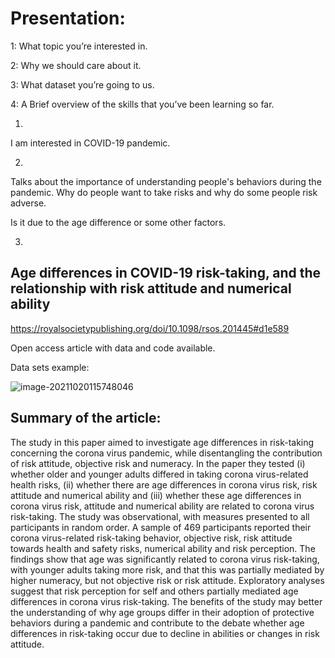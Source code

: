 # Presentation:

1: What topic you’re interested in.

2: Why we should care about it.

3: What dataset you’re going to us.

4: A Brief overview of the skills that you’ve been learning so far.



1.

I am interested in COVID-19 pandemic.

2.

Talks about the importance of understanding people's behaviors during the pandemic. Why do people want to take risks and why do some people risk adverse.

Is it due to the age difference or some other factors.

3.

## Age differences in COVID-19 risk-taking, and the relationship with risk attitude and numerical ability

https://royalsocietypublishing.org/doi/10.1098/rsos.201445#d1e589

Open access article with data and code available.

Data sets example:

![image-20211020115748046](C:\Users\dell\AppData\Roaming\Typora\typora-user-images\image-20211020115748046.png)

## Summary of the article:

The study in this paper aimed to investigate age differences in risk-taking concerning the corona virus pandemic, while disentangling the contribution of risk attitude, objective risk and numeracy. In the paper they tested (i) whether older and younger adults differed in taking corona virus-related health risks, (ii) whether there are age differences in corona virus risk, risk attitude and numerical ability and (iii) whether these age differences in corona virus risk, attitude and numerical ability are related to corona virus risk-taking. The study was observational, with measures presented to all participants in random order. A sample of 469 participants reported their corona virus-related risk-taking behavior, objective risk, risk attitude towards health and safety risks, numerical ability and risk perception. The findings show that age was significantly related to corona virus risk-taking, with younger adults taking more risk, and that this was partially mediated by higher numeracy, but not objective risk or risk attitude. Exploratory analyses suggest that risk perception for self and others partially mediated age differences in corona virus risk-taking. The benefits of the study may better the understanding of why age groups differ in their adoption of protective behaviors during a pandemic and contribute to the debate whether age differences in risk-taking occur due to decline in abilities or changes in risk attitude.

